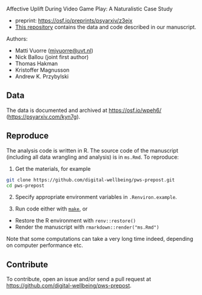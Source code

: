 Affective Uplift During Video Game Play: A Naturalistic Case Study

- preprint: <https://osf.io/preprints/psyarxiv/z3ejx>
- [This repository](https://github.com/digital-wellbeing/pws-data) contains the data and code described in our manuscript.

Authors:

- Matti Vuorre (mjvuorre@uvt.nl) 
- Nick Ballou (joint first author)
- Thomas Hakman
- Kristoffer Magnusson
- Andrew K. Przybylski

## Data 

The data is documented and archived at <https://osf.io/wpeh6/> (<https://psyarxiv.com/kyn7g>).

## Reproduce

The analysis code is written in R. The source code of the manuscript (including all data wrangling and analysis) is in `ms.Rmd`. To reproduce:

1. Get the materials, for example

```bash
git clone https://github.com/digital-wellbeing/pws-prepost.git
cd pws-prepost
```

2. Specify appropriate environment variables in `.Renviron.example`.

3. Run code either with [`make`](https://www.gnu.org/software/make/), or
  - Restore the R environment with `renv::restore()`
  - Render the manuscript with `rmarkdown::render("ms.Rmd")`

Note that some computations can take a very long time indeed, depending on computer performance etc.

## Contribute

To contribute, open an issue and/or send a pull request at <https://github.com/digital-wellbeing/pws-prepost>.
